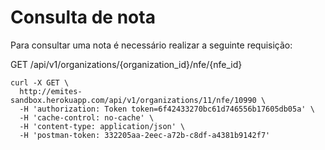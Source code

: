 # Consulta de nota  

Para consultar uma nota é necessário realizar a seguinte requisição:  

GET /api/v1/organizations/{organization_id}/nfe/{nfe_id}  


  ```shell
curl -X GET \
    http://emites-sandbox.herokuapp.com/api/v1/organizations/11/nfe/10990 \
    -H 'authorization: Token token=6f42433270bc61d746556b17605db05a' \
    -H 'cache-control: no-cache' \
    -H 'content-type: application/json' \
    -H 'postman-token: 332205aa-2eec-a72b-c8df-a4381b9142f7'
  ```